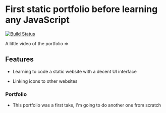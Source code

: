 # First static portfolio before learning any JavaScript

[![Build Status](https://travis-ci.org/joemccann/dillinger.svg?branch=master)](https://travis-ci.org/joemccann/dillinger)


A little video of the portfolio => 


## Features

- Learning to code a static website with a decent UI interface

- Linking icons to other websites

### Portfolio

- This portfolio was a first take, I'm going to do another one from scratch